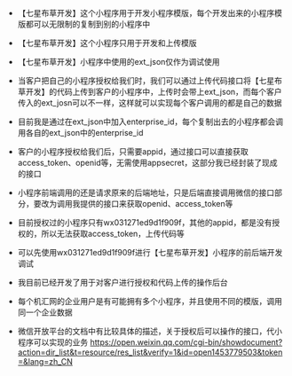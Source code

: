 - 【七星布草开发】这个小程序用于开发小程序模版，每个开发出来的小程序模版都可以无限制的复制到别的小程序中

- 【七星布草开发】这个小程序只用于开发和上传模版

- 【七星布草开发】小程序中使用的ext_json仅作为调试使用

- 当客户把自己的小程序授权给我们时，我们可以通过上传代码接口将【七星布草开发】的代码上传到客户的小程序中，上传时会带上ext_json，而每个客户传入的ext_josn可以不一样，这样就可以实现每个客户调用的都是自己的数据

- 目前我是通过在ext_json中加入enterprise_id，每个复制出去的小程序都会调用各自的ext_json中的enterprise_id

- 客户的小程序授权给我们后，只需要appid，通过接口可以直接获取access_token、openid等，无需使用appsecret，这部分我已经封装了现成的接口

- 小程序前端调用的还是请求原来的后端地址，只是后端直接调用微信的接口部分，要改为调用我提供的接口来获取openid、access_token等

- 目前授权过的小程序只有wx031271ed9d1f909f，其他的appid，都是没有授权的，所以无法获取access_token，上传代码等

- 可以先使用wx031271ed9d1f909f进行【七星布草开发】小程序的前后端开发调试

- 我目前已经开发了用于对客户进行授权和代码上传的操作后台

- 每个机汇网的企业用户是有可能拥有多个小程序，并且使用不同的模版，调用同一个企业数据

- 微信开放平台的文档中有比较具体的描述，关于授权后可以操作的接口，代小程序可以实现的业务 https://open.weixin.qq.com/cgi-bin/showdocument?action=dir_list&t=resource/res_list&verify=1&id=open1453779503&token=&lang=zh_CN

  ​